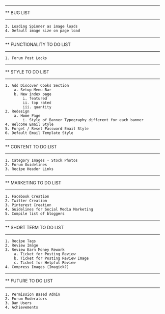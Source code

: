 ****************************************************************************************
**  BUG LIST
****************************************************************************************

    3. Loading Spinner as image loads
    4. Default image size on page load

****************************************************************************************
**  FUNCTIONALITY TO DO LIST
****************************************************************************************

    1. Forum Post Locks

****************************************************************************************
**  STYLE TO DO LIST
****************************************************************************************

    1. Add Discover Cooks Section
        a. Setup Menu Bar
        b. New index page
            i. featured
            ii. top rated
            iii. quantity
    2. Redesign
        a. Home Page
            i. Style of Banner Typography different for each banner
    4. Welcome Email Style
    5. Forget / Reset Password Email Style
    6. Default Email Template Style

****************************************************************************************
**  CONTENT TO DO LIST
****************************************************************************************

    1. Category Images - Stock Photos
    2. Forum Guidelines
    3. Recipe Header Links

****************************************************************************************
**  MARKETING TO DO LIST
****************************************************************************************

    1. Facebook Creation
    2. Twitter Creation
    3. Pinterest Creation
    4. Guidelines for Social Media Marketing
    5. Compile list of bloggers

****************************************************************************************
**  SHORT TERM TO DO LIST
****************************************************************************************

    1. Recipe Tags
    2. Review Image
    3. Review Earn Money Rework
        a. Ticket for Posting Review
        b. Ticket for Posting Review Image
        c. Ticket for Helpful Review
    4. Compress Images (Imagick?)

****************************************************************************************
**  FUTURE TO DO LIST
****************************************************************************************

    1. Permission Based Admin
    2. Forum Moderators
    3. Ban Users
    4. Achievements